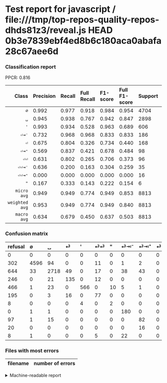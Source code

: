 # Test report for javascript / file:///tmp/top-repos-quality-repos-dhds81z3/reveal.js HEAD 0b3e7839ebf4ed8b6c180aca0abafa28c67aee6d

### Classification report

PPCR: 0.816

| Class | Precision | Recall | Full Recall | F1-score | Full F1-score | Support | Full Support | PPCR |
|------:|:----------|:-------|:------------|:---------|:---------|:--------|:-------------|:-----|
| `∅` | 0.992| 0.977| 0.918| 0.984| 0.954| 4704| 5006| 0.940 |
| `␣` | 0.945| 0.938| 0.767| 0.942| 0.847| 2898| 3542| 0.818 |
| `'` | 0.993| 0.934| 0.528| 0.963| 0.689| 606| 1072| 0.565 |
| `⏎⇥⁻` | 0.732| 0.968| 0.968| 0.833| 0.833| 186| 186| 1.000 |
| `⏎` | 0.675| 0.804| 0.326| 0.734| 0.440| 168| 414| 0.406 |
| `⏎⇥⁺` | 0.569| 0.837| 0.421| 0.678| 0.484| 98| 195| 0.503 |
| `⏎⏎` | 0.631| 0.802| 0.265| 0.706| 0.373| 96| 291| 0.330 |
| `⏎⏎⇥⁻` | 0.636| 0.200| 0.163| 0.304| 0.259| 35| 43| 0.814 |
| `⏎⏎⇥⁺` | 0.000| 0.000| 0.000| 0.000| 0.000| 16| 36| 0.444 |
| `"` | 0.167| 0.333| 0.143| 0.222| 0.154| 6| 14| 0.429 |
| `micro avg` | 0.949| 0.949| 0.774| 0.949| 0.853| 8813| 10799| 0.816 |
| `weighted avg` | 0.953| 0.949| 0.774| 0.949| 0.840| 8813| 10799| 0.816 |
| `macro avg` | 0.634| 0.679| 0.450| 0.637| 0.503| 8813| 10799| 0.816 |

### Confusion matrix

|refusal|  ∅| ␣| ⏎| '| ⏎⏎| "| ⏎⇥⁻| ⏎⇥⁺| ⏎⏎⇥⁺| ⏎⏎⇥⁻| 
|:---|:---|:---|:---|:---|:---|:---|:---|:---|:---|:---|
|0 |0 |0 |0 |0 |0 |0 |0 |0 |0 |0 |
|302 |4596 |94 |0 |0 |11 |0 |1 |2 |0 |0 |
|644 |33 |2718 |49 |0 |17 |0 |38 |43 |0 |0 |
|246 |0 |21 |135 |0 |12 |0 |0 |0 |0 |0 |
|466 |1 |23 |0 |566 |0 |10 |5 |1 |0 |0 |
|195 |0 |3 |16 |0 |77 |0 |0 |0 |0 |0 |
|8 |0 |0 |0 |4 |0 |2 |0 |0 |0 |0 |
|0 |1 |1 |0 |0 |0 |0 |180 |0 |0 |4 |
|97 |1 |15 |0 |0 |0 |0 |0 |82 |0 |0 |
|20 |0 |0 |0 |0 |0 |0 |0 |16 |0 |0 |
|8 |1 |0 |0 |0 |5 |0 |22 |0 |0 |7 |

### Files with most errors

| filename | number of errors|
|:----:|:-----|

<details>
    <summary>Machine-readable report</summary>
```json
{
  "cl_report": {"\"": {"f1-score": 0.2222222222222222, "precision": 0.16666666666666666, "recall": 0.3333333333333333, "support": 6}, "\u0027": {"f1-score": 0.9625850340136053, "precision": 0.9929824561403509, "recall": 0.933993399339934, "support": 606}, "macro avg": {"f1-score": 0.6366387228353018, "precision": 0.6340717179963151, "recall": 0.6792387139023746, "support": 8813}, "micro avg": {"f1-score": 0.9489390672869624, "precision": 0.9489390672869624, "recall": 0.9489390672869624, "support": 8813}, "weighted avg": {"f1-score": 0.9494587573255722, "precision": 0.9528072571144169, "recall": 0.9489390672869624, "support": 8813}, "\u2205": {"f1-score": 0.9844703866338225, "precision": 0.9920138139434491, "recall": 0.9770408163265306, "support": 4704}, "\u23ce": {"f1-score": 0.7336956521739131, "precision": 0.675, "recall": 0.8035714285714286, "support": 168}, "\u23ce\u21e5\u207a": {"f1-score": 0.6776859504132232, "precision": 0.5694444444444444, "recall": 0.8367346938775511, "support": 98}, "\u23ce\u21e5\u207b": {"f1-score": 0.8333333333333334, "precision": 0.7317073170731707, "recall": 0.967741935483871, "support": 186}, "\u23ce\u23ce": {"f1-score": 0.7064220183486238, "precision": 0.6311475409836066, "recall": 0.8020833333333334, "support": 96}, "\u23ce\u23ce\u21e5\u207a": {"f1-score": 0.0, "precision": 0.0, "recall": 0.0, "support": 16}, "\u23ce\u23ce\u21e5\u207b": {"f1-score": 0.30434782608695654, "precision": 0.6363636363636364, "recall": 0.2, "support": 35}, "\u2423": {"f1-score": 0.9416248051273168, "precision": 0.945391304347826, "recall": 0.937888198757764, "support": 2898}},
  "cl_report_full": {"\"": {"f1-score": 0.15384615384615383, "precision": 0.16666666666666666, "recall": 0.14285714285714285, "support": 14}, "\u0027": {"f1-score": 0.6894031668696713, "precision": 0.9929824561403509, "recall": 0.5279850746268657, "support": 1072}, "macro avg": {"f1-score": 0.503298921361764, "precision": 0.6340717179963151, "recall": 0.44980407924458454, "support": 10799}, "micro avg": {"f1-score": 0.8528451968182744, "precision": 0.9489390672869624, "recall": 0.7744235577368275, "support": 10799}, "weighted avg": {"f1-score": 0.8395783334220888, "precision": 0.9370334732242648, "recall": 0.7744235577368275, "support": 10799}, "\u2205": {"f1-score": 0.9536258948023655, "precision": 0.9920138139434491, "recall": 0.9180982820615262, "support": 5006}, "\u23ce": {"f1-score": 0.4397394136807818, "precision": 0.675, "recall": 0.32608695652173914, "support": 414}, "\u23ce\u21e5\u207a": {"f1-score": 0.48377581120943947, "precision": 0.5694444444444444, "recall": 0.4205128205128205, "support": 195}, "\u23ce\u21e5\u207b": {"f1-score": 0.8333333333333334, "precision": 0.7317073170731707, "recall": 0.967741935483871, "support": 186}, "\u23ce\u23ce": {"f1-score": 0.3728813559322034, "precision": 0.6311475409836066, "recall": 0.2646048109965636, "support": 291}, "\u23ce\u23ce\u21e5\u207a": {"f1-score": 0.0, "precision": 0.0, "recall": 0.0, "support": 36}, "\u23ce\u23ce\u21e5\u207b": {"f1-score": 0.2592592592592593, "precision": 0.6363636363636364, "recall": 0.16279069767441862, "support": 43}, "\u2423": {"f1-score": 0.847124824684432, "precision": 0.945391304347826, "recall": 0.7673630717108978, "support": 3542}},
  "ppcr": 0.816094082785443
}
```
</details>
